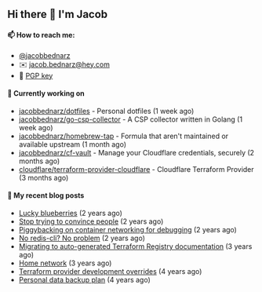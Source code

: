## Hi there 👋 I'm Jacob

#### 📫 How to reach me:

- [@jacobbednarz](https://twitter.com/jacobbednarz)
- ✉️ jacob.bednarz@hey.com
- 🔐 [PGP key](https://keybase.io/jacobbednarz/pgp_keys.asc)

#### 👷 Currently working on


- [jacobbednarz/dotfiles](https://github.com/jacobbednarz/dotfiles) - Personal dotfiles (1 week ago)
- [jacobbednarz/go-csp-collector](https://github.com/jacobbednarz/go-csp-collector) - A CSP collector written in Golang (1 week ago)
- [jacobbednarz/homebrew-tap](https://github.com/jacobbednarz/homebrew-tap) - Formula that aren&#39;t maintained or available upstream (1 month ago)
- [jacobbednarz/cf-vault](https://github.com/jacobbednarz/cf-vault) - Manage your Cloudflare credentials, securely (2 months ago)
- [cloudflare/terraform-provider-cloudflare](https://github.com/cloudflare/terraform-provider-cloudflare) - Cloudflare Terraform Provider (3 months ago)

#### 📜 My recent blog posts


- [Lucky blueberries](https://jacobbednarz.com/lucky-blueberries) (2 years ago)
- [Stop trying to convince people](https://jacobbednarz.com/stop-trying-to-convince-people) (2 years ago)
- [Piggybacking on container networking for debugging](https://jacobbednarz.com/piggybacking-on-container-networking-for-debugging) (2 years ago)
- [No redis-cli? No problem](https://jacobbednarz.com/no-redis-cli-no-problem) (2 years ago)
- [Migrating to auto-generated Terraform Registry documentation](https://jacobbednarz.com/migrating-to-auto-generated-terraform-registry-documentation) (3 years ago)
- [Home network](https://jacobbednarz.com/home-network-and-lab) (3 years ago)
- [Terraform provider development overrides](https://jacobbednarz.com/terraform-provider-development-overrides) (4 years ago)
- [Personal data backup plan](https://jacobbednarz.com/personal-data-backup-plan) (4 years ago)
